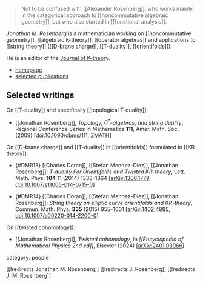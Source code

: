 > Not to be confused with [[Alexander Rosenberg]], who works mainly in the categorical approach to [[noncommutative algebraic geometry]], but who also started in [[functional analysis]]. 

_Jonathan M. Rosenberg_ is a mathematician working on [[noncommutative geometry]], [[algebraic K-theory]], [[operator algebras]] and applications to [[string theory]] ([[D-brane charge]], [[T-duality]], [[orientifolds]]).

He is an editor of the [Journal of K-theory](https://www.cambridge.org/core/journals/journal-of-k-theory).

* [homepage](http://www-users.math.umd.edu/~jmr)
* [selected publications](http://www-users.math.umd.edu/~jmr/jmr_pub.html)


## Selected writings

On [[T-duality]] and specifically [[topological T-duality]]:

* [[Jonathan Rosenberg]], *Topology, $C^*$-algebras, and string duality*, Regional Conference Series in Mathematics **111**, Amer. Math. Soc. (2009)  &lbrack;[doi:10.1090/cbms/111](https://doi.org/10.1090/cbms/111), [ZMATH](http://www.zentralblatt-math.org/zmath/en/advanced/?q=an:05632075&type=pdf&format=complete)&rbrack;


On [[D-brane charge]] and [[T-duality]] in [[orientifolds]] formulated in [[KR-theory]]:

* {#DMR13} [[Charles Doran]], [[Stefan Mendez-Diez]], [[Jonathan Rosenberg]]: *T-duality For Orientifolds and Twisted KR-theory*, Lett. Math. Phys. **104** 11 (2014) 1333-1364 &lbrack;[arXiv:1306.1779](http://arxiv.org/abs/1306.1779), [doi:10.1007/s11005-014-0715-0](https://doi.org/10.1007/s11005-014-0715-0)&rbrack;

* {#DMR14} [[Charles Doran]], [[Stefan Mendez-Diez]], [[Jonathan Rosenberg]]: *String theory on elliptic curve orientifolds and KR-theory*, Commun. Math. Phys. **335**  (2015) 955–1001 &lbrack;[arXiv:1402.4885](https://arxiv.org/abs/1402.4885), [doi:10.1007/s00220-014-2200-0](https://doi.org/10.1007/s00220-014-2200-0)&rbrack;

On [[twisted cohomology]]:

* [[Jonathan Rosenberg]], *Twisted cohomology*, in *[[Encyclopedia of Mathematical Physics 2nd ed]]*, Elsevier (2024) &lbrack;[arXiv:2401.03966](https://arxiv.org/abs/2401.03966)&rbrack;




category: people

[[!redirects Jonathan M. Rosenberg]]
[[!redirects J. Rosenberg]]
[[!redirects J. M. Rosenberg]]